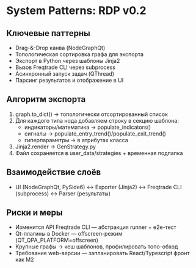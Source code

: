 # System Patterns: RDP v0.2

## Ключевые паттерны
- Drag-&-Drop канва (NodeGraphQt)
- Топологическая сортировка графа для экспорта
- Экспорт в Python через шаблоны Jinja2
- Вызов Freqtrade CLI через subprocess
- Асинхронный запуск задач (QThread)
- Парсинг результатов и отображение в UI

## Алгоритм экспорта
1. graph.to_dict() → топологически отсортированный список
2. Для каждого типа нода добавляем строку в секцию шаблона:
   - индикаторы/математика → populate_indicators()
   - сигналы → populate_entry_trend()/populate_exit_trend()
   - гиперпараметры → в атрибутах класса
3. Jinja2.render → GenStrategy.py
4. Файл сохраняется в user_data/strategies + временная подпапка

## Взаимодействие слоёв
- UI (NodeGraphQt, PySide6) ↔ Exporter (Jinja2) ↔ Freqtrade CLI (subprocess) ↔ Parser (результаты)

## Риски и меры
- Изменится API Freqtrade CLI — абстракция runner + e2e-тест
- Qt-плагины в Docker — offscreen-режим (QT_QPA_PLATFORM=offscreen)
- Крупные графы → кеш шаблонов, профилировать топо-обход
- Требование web-версии — запланировать React/Typescript фронт как M2 